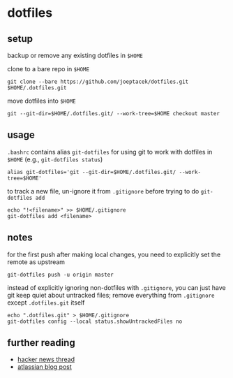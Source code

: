 # dotfiles

## setup

backup or remove any existing dotfiles in `$HOME`

clone to a bare repo in `$HOME`

```
git clone --bare https://github.com/joeptacek/dotfiles.git $HOME/.dotfiles.git
```

move dotfiles into `$HOME`

```
git --git-dir=$HOME/.dotfiles.git/ --work-tree=$HOME checkout master
```

## usage

`.bashrc` contains alias `git-dotfiles` for using git to work with dotfiles in `$HOME` (e.g., `git-dotfiles status`)

```
alias git-dotfiles='git --git-dir=$HOME/.dotfiles.git/ --work-tree=$HOME'
```

to track a new file, un-ignore it from `.gitignore` before trying to do `git-dotfiles add`

```
echo "!<filename>" >> $HOME/.gitignore
git-dotfiles add <filename>
```

## notes

for the first push after making local changes, you need to explicitly set the remote as upstream

```
git-dotfiles push -u origin master
```

instead of explicitly ignoring non-dotfiles with `.gitignore`, you can just have git keep quiet about untracked files; remove everything from `.gitignore` except `.dotfiles.git` itself

```
echo ".dotfiles.git" > $HOME/.gitignore
git-dotfiles config --local status.showUntrackedFiles no
```

## further reading

* [hacker news thread](https://news.ycombinator.com/item?id=11070797)
* [atlassian blog post](https://developer.atlassian.com/blog/2016/02/best-way-to-store-dotfiles-git-bare-repo/)

